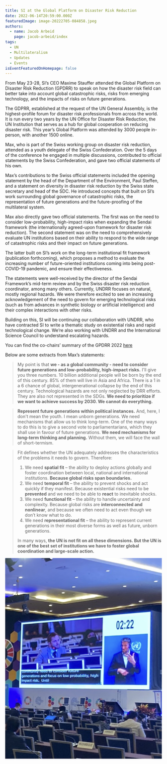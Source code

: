 ```yaml
---
title: SI at the Global Platform on Disaster Risk Reduction
date: 2022-06-14T20:59:00.000Z
featuredImage: image-20222705-084858.jpeg
authors:
  - name: Jacob Arbeid
    page: jacob-arbeid/index
tags:
  - UN
  - Multilateralism
  - Updates
  - Events
isEventFeaturedOnHomepage: false
---
```

From May 23-28, SI’s CEO Maxime Stauffer attended the Global Platform on Disaster Risk Reduction (GPDRR) to speak on how the disaster risk field can better take into account global catastrophic risks, risks from emerging technology, and the impacts of risks on future generations.

The GDPRR, established at the request of the UN General Assembly, is the highest-profile forum for disaster risk professionals from across the world. It is run every two years by the UN Office for Disaster Risk Reduction, the UN Institution that serves as a hub for global cooperation on reducing disaster risk. This year’s Global Platform was attended by 3000 people in-person, with another 1500 online.

Max, who is part of the Swiss working group on disaster risk reduction, attended as a youth delegate of the Swiss Confederation. Over the 5 days of the conference he engaged in multiple discussions, contributed to official statements by the Swiss Confederation, and gave two official statements of his own. 

Max’s contributions to the Swiss official statements included the opening statement by the head of the Department of the Environment, Paul Steffen, and a statement on diversity in disaster risk reduction by the Swiss state secretary and head of the SDC. He introduced concepts that built on SI’s work surrounding global governance of catastrophic risks, the representation of future generations and the future-proofing of the multilateral system.

Max also directly gave two official statements. The first was on the need to consider low-probability, high-impact risks when expanding the Sendai framework (the internationally agreed-upon framework for disaster risk reduction). The second statement was on the need to comprehensively evaluate UN institutions based on their ability to respond to the wide range of catastrophic risks and their impact on future generations. 

The latter built on SI’s work on the long-term institutional fit framework (publication forthcoming), which proposes a method to evaluate the increasing number of future-oriented institutions coming into being post-COVID-19 pandemic, and ensure their effectiveness.

The statements were well-received by the director of the Sendai Framework’s mid-term review and by the Swiss disaster risk reduction coordinator, among many others. Currently, UNDRR focuses on natural, mostly regional hazards. We were therefore excited to see an increasing acknowledgement of the need to govern for emerging technological risks (such as from advances in synthetic biology or artificial intelligence) and their complex interactions with other risks. 

Building on this, SI will be continuing our collaboration with UNDRR, who have contracted SI to write a thematic study on existential risks and rapid technological change. We’re also working with UNDRR and the International Science Council to understand escalating hazards.

You can find the co-chairs’ summary of the GPDRR 2022 [here](https://www.undrr.org/publication/co-chairs-summary-bali-agenda-resilience-risk-resilience-towards-sustainable?Platform=&utm_term=0_0611eaa78d-baaa496bc3-466482765)

Below are some extracts from Max’s statements:

> My point is that **we - as a global community - need to consider future generations and low-probability, high-impact risks.** I'll give you three numbers. 10 billion additional people will be born by the end of this century. 85% of them will live in Asia and Africa. There is a 1 in a 6 chance of global, intergenerational collapse by the end of this century. Technological hazards are not only neglected by DRR efforts. They are also not represented in the SDGs. **We need to prioritize if we want to achieve success by 2030. We cannot do everything.**



> **Represent future generations within political instances.** And, here, I don't mean the youth. I mean unborn generations. We need mechanisms that allow us to think long-term. One of the many ways to do this is to give a second vote to parliamentarians, which they shall use in favour of future generations. **We need mechanisms for long-term thinking and planning.** Without them, we will face the wall of short-termism.



> Fit defines whether the UN adequately addresses the characteristics of the problems it needs to govern. Therefore:
>
> 1. We need **spatial fit** – the ability to deploy actions globally and foster coordination between local, national and international institutions. **Because global risks span boundaries.**
> 2. We need **temporal fit** – the ability to prevent shocks and act quickly if they manifest. Because existential risks need to be **prevented** and we need to be able to **react** to inevitable shocks.
> 3. We need **functional fit** – the ability to handle uncertainty and complexity. Because global risks are **interconnected and nonlinear**, and because we often need to act even though we don’t know what to do.
> 4. We need **representational fit** – the ability to represent current generations in their most diverse forms as well as future, unborn generations.
>
> In many ways, **the UN is not fit on all these dimensions. But the UN is one of the best set of institutions we have to foster global coordination and large-scale action.**

![](screenshot_20220527-142717.png)
